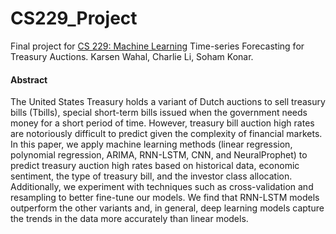 # CS229_Project
Final project for [CS 229: Machine Learning](https://cs229.stanford.edu/)
Time-series Forecasting for Treasury Auctions. Karsen Wahal, Charlie Li, Soham Konar.

#### Abstract
The United States Treasury holds a variant of Dutch auctions to sell treasury bills (Tbills), special short-term bills issued when the government needs money for a short period of time. However, treasury bill auction high rates are notoriously difficult to predict given the complexity of financial markets. In this paper, we apply machine learning methods (linear regression, polynomial regression, ARIMA,
RNN-LSTM, CNN, and NeuralProphet) to predict treasury auction high rates based on historical data, economic sentiment, the type of treasury bill, and the investor class allocation. Additionally, we experiment with techniques such as cross-validation and resampling to better fine-tune our models. We find that RNN-LSTM models outperform the other variants and, in general, deep learning models capture the trends in the data more accurately than linear models.
